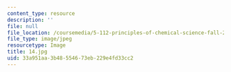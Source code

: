 ```yaml
---
content_type: resource
description: ''
file: null
file_location: /coursemedia/5-112-principles-of-chemical-science-fall-2005/33a951aa3b48554673eb229e4fd33cc2_14.jpg
file_type: image/jpeg
resourcetype: Image
title: 14.jpg
uid: 33a951aa-3b48-5546-73eb-229e4fd33cc2
---
```

